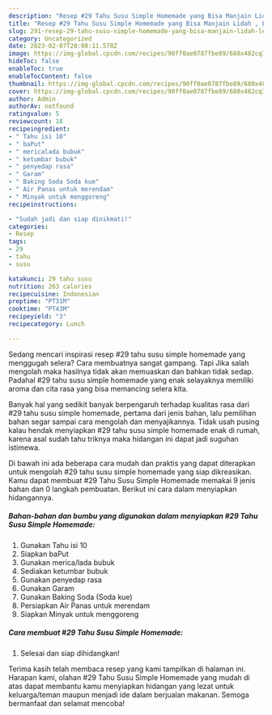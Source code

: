 ```yaml
---
description: "Resep #29 Tahu Susu Simple Homemade yang Bisa Manjain Lidah , Lezat Sekali"
title: "Resep #29 Tahu Susu Simple Homemade yang Bisa Manjain Lidah , Lezat Sekali"
slug: 291-resep-29-tahu-susu-simple-homemade-yang-bisa-manjain-lidah-lezat-sekali
category: Uncategorized
date: 2023-02-07T20:08:11.578Z
image: https://img-global.cpcdn.com/recipes/90ff0ae0787fbe89/680x482cq70/29-tahu-susu-simple-homemade-foto-resep-utama.jpg
hideToc: false
enableToc: true
enableTocContent: false
thumbnail: https://img-global.cpcdn.com/recipes/90ff0ae0787fbe89/680x482cq70/29-tahu-susu-simple-homemade-foto-resep-utama.jpg
cover: https://img-global.cpcdn.com/recipes/90ff0ae0787fbe89/680x482cq70/29-tahu-susu-simple-homemade-foto-resep-utama.jpg
author: Admin
authorAv: notfound
ratingvalue: 5
reviewcount: 18
recipeingredient:
- " Tahu isi 10"
- " baPut"
- " mericalada bubuk"
- " ketumbar bubuk"
- " penyedap rasa"
- " Garam"
- " Baking Soda Soda kue"
- " Air Panas untuk merendam"
- " Minyak untuk menggoreng"
recipeinstructions:

- "Sudah jadi dan siap dinikmati!"
categories:
- Resep
tags:
- 29
- tahu
- susu

katakunci: 29 tahu susu 
nutrition: 263 calories
recipecuisine: Indonesian
preptime: "PT31M"
cooktime: "PT43M"
recipeyield: "3"
recipecategory: Lunch

---
```



Sedang mencari inspirasi resep #29 tahu susu simple homemade yang menggugah selera? Cara membuatnya sangat gampang. Tapi Jika salah mengolah maka hasilnya tidak akan memuaskan dan bahkan tidak sedap. Padahal #29 tahu susu simple homemade yang enak selayaknya memiliki aroma dan cita rasa yang bisa memancing selera kita.




Banyak hal yang sedikit banyak berpengaruh terhadap kualitas rasa dari #29 tahu susu simple homemade, pertama dari jenis bahan, lalu pemilihan bahan segar sampai cara mengolah dan menyajikannya. Tidak usah pusing kalau hendak menyiapkan #29 tahu susu simple homemade enak di rumah, karena asal sudah tahu triknya maka hidangan ini dapat jadi suguhan istimewa.


Di bawah ini ada beberapa cara mudah dan praktis yang dapat diterapkan untuk mengolah #29 tahu susu simple homemade yang siap dikreasikan. Kamu dapat membuat #29 Tahu Susu Simple Homemade memakai 9 jenis bahan dan 0 langkah pembuatan. Berikut ini cara dalam menyiapkan hidangannya.

<!--inarticleads1-->

##### Bahan-bahan dan bumbu yang digunakan dalam menyiapkan #29 Tahu Susu Simple Homemade:

1. Gunakan  Tahu isi 10
1. Siapkan  baPut
1. Gunakan  merica/lada bubuk
1. Sediakan  ketumbar bubuk
1. Gunakan  penyedap rasa
1. Gunakan  Garam
1. Gunakan  Baking Soda (Soda kue)
1. Persiapkan  Air Panas untuk merendam
1. Siapkan  Minyak untuk menggoreng




<!--inarticleads2-->

##### Cara membuat #29 Tahu Susu Simple Homemade:


1. Selesai dan siap dihidangkan!



Terima kasih telah membaca resep yang kami tampilkan di halaman ini. Harapan kami, olahan #29 Tahu Susu Simple Homemade yang mudah di atas dapat membantu kamu menyiapkan hidangan yang lezat untuk keluarga/teman maupun menjadi ide dalam berjualan makanan. Semoga bermanfaat dan selamat mencoba!
